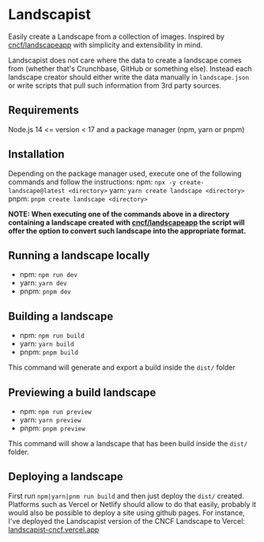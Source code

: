 # Landscapist

Easily create a Landscape from a collection of images. Inspired by [cncf/landscapeapp](https://github.com/cncf/landscapeapp)
with simplicity and extensibility in mind.

Landscapist does not care where the data to create a landscape comes from (whether that's Crunchbase, GitHub or something else).
Instead each landscape creator should either write the data manually in `landscape.json` or write scripts that pull such
information from 3rd party sources.

## Requirements

Node.js 14 <= version < 17 and a package manager (npm, yarn or pnpm)

## Installation

Depending on the package manager used, execute one of the following commands and follow the instructions:
npm: `npx -y create-landscape@latest <directory>`
yarn: `yarn create landscape <directory>`
pnpm: `pnpm create landscape <directory>`

**NOTE: When executing one of the commands above in a directory containing a landscape created with [cncf/landscapeapp](https://github.com/cncf/landscapeapp)
the script will offer the option to convert such landscape into the appropriate format.**

## Running a landscape locally

- npm: `npm run dev`
- yarn: `yarn dev`
- pnpm: `pnpm dev`

## Building a landscape

- npm: `npm run build`
- yarn: `yarn build`
- pnpm: `pnpm build`

This command will generate and export a build inside the `dist/` folder

## Previewing a build landscape

- npm: `npm run preview`
- yarn: `yarn preview`
- pnpm: `pnpm preview`

This command will show a landscape that has been build inside the `dist/` folder.

## Deploying a landscape

First run `npm|yarn|pnm run build` and then just deploy the `dist/` created. Platforms such as Vercel or Netlify should
allow to do that easily, probably it would also be possible to deploy a site using github pages. For instance, I've
deployed the Landscapist version of the CNCF Landscape to Vercel: [landscapist-cncf.vercel.app](https://landscapist-cncf.vercel.app/)
